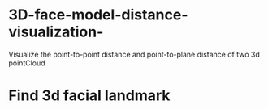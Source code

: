# 3D-face-model-distance-visualization-
Visualize the point-to-point distance and point-to-plane  distance of two 3d pointCloud

# Find 3d facial landmark 
